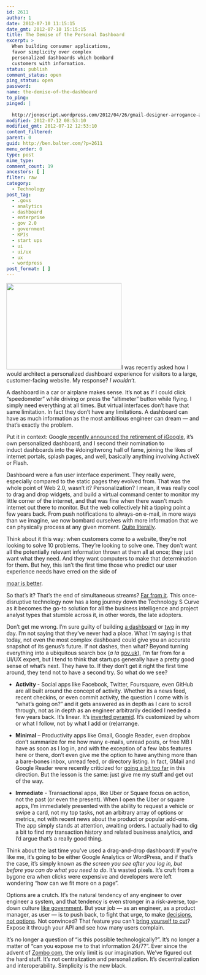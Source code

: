 ```yaml
---
id: 2611
author: 1
date: 2012-07-10 11:15:15
date_gmt: 2012-07-10 15:15:15
title: The Demise of the Personal Dashboard
excerpt: >
  When building consumer applications,
  favor simplicity over complex
  personalized dashboards which bombard
  customers with information.
status: publish
comment_status: open
ping_status: open
password:
name: the-demise-of-the-dashboard
to_ping:
pinged: |
  
  http://jonoscript.wordpress.com/2012/04/26/gmail-designer-arrogance-and-the-cult-of-minimalism/
modified: 2012-07-12 08:53:10
modified_gmt: 2012-07-12 12:53:10
content_filtered:
parent: 0
guid: http://ben.balter.com/?p=2611
menu_order: 0
type: post
mime_type:
comment_count: 19
ancestors: [ ]
filter: raw
category:
  - Technology
post_tag:
  - .govs
  - analytics
  - dashboard
  - enterprise
  - gov 2.0
  - government
  - KPIs
  - start ups
  - ui
  - ui/ux
  - ux
  - wordpress
post_format: [ ]
---
```

[<img class="alignright size-medium wp-image-2620" title="dashboard-all-the-things" src="http://ben.balter.com/wp-content/uploads/2012/07/dashboard-all-the-things-300x225.jpeg" alt="" width="300" height="225" />][1]I was recently asked how I would architect a personalized dashboard experience for visitors to a large, customer-facing website. My response? *I wouldn’t.*

A dashboard in a car or airplane makes sense. It’s not as if I could click “speedometer” while driving or press the “altimeter” button while flying. I simply need everything at all times. But virtual interfaces don’t have that same limitation. In fact they don’t have any limitations. A dashboard can have as much information as the most ambitious engineer can dream — and that’s exactly the problem.

Put it in context: Google[ recently announced the retirement of iGoogle][2], it’s own personalized dashboard, and I second their nomination to induct dashboards into the #doingitwrong hall of fame, joining the likes of internet portals, splash pages, and well, basically anything involving ActiveX or Flash.

Dashboard were a fun user interface experiment. They really were, especially compared to the static pages they evolved from. That was the whole point of Web 2.0, wasn’t it? Personalization? I mean, it was really cool to drag and drop widgets, and build a virtual command center to monitor my little corner of the internet, and that was fine when there wasn’t much internet out there to monitor. But the web collectively hit a tipping point a few years back. From push notifications to always-on e-mail, in more ways than we imagine, we now bombard ourselves with more information that we can physically process at any given moment. [Quite literally][3].

<!--more-->Think about it this way: when customers come to a website, they’re not looking to solve 10 problems. They’re looking to solve one. They don’t want all the potentially relevant information thrown at them all at once; they just want what they need. And they want computers to make that determination for them. But hey, this isn’t the first time those who predict our user experience needs have erred on the side of 

[moar is better][4].

So that’s it? That’s the end of simultaneous streams? [Far from it][5]. This once-disruptive technology now has a long journey down the Technology S Curve as it becomes the go-to solution for all the business intelligence and project analyst types that stumble across it, in other words, the late adopters.

Don’t get me wrong. I’m sure guilty of building [a dashboard][6] or [two][7] in my day. I’m not saying that they’ve never had a place. What I’m saying is that today, not even the most complex dashboard could give you an accurate snapshot of its genus’s future. If not dashes, then what? Beyond turning everything into a ubiquitous search box (*a la* [gov.uk][8]), I’m far from for a UI/UX expert, but I tend to think that startups generally have a pretty good sense of what’s next. They have to. If they don’t get it right the first time around, they tend not to have a second try. So what do we see?

*   **Activity -** Social apps like Facebook, Twitter, Foursquare, even GitHub are all built around the concept of activity. Whether its a news feed, recent checkins, or even commit activity, the question I come with is “what’s going on?” and it gets answered as in depth as I care to scroll through, not as in depth as an engineer arbitrarily decided I needed a few years back. It’s linear. It’s [inverted pyramid][9]. It’s customized by whom or what I follow, not by what I add or (re)arrange.

*   **Minimal** – Productivity apps like Gmail, Google Reader, even dropbox don’t summarize for me how many e-mails, unread posts, or free MB I have as soon as I log in, and with the exception of a few labs features here or there, don’t even give me the option to have anything more than a bare-bones inbox, unread feed, or directory listing. In fact, GMail and Google Reader were recently criticized for [going a bit too far][10] in this direction. But the lesson is the same: just give me my stuff and get out of the way.

*   **Immediate** - Transactional apps, like Uber or Square focus on action, not the past (or even the present). When I open the Uber or square apps, I’m immediately presented with the ability to request a vehicle or swipe a card, not my top tasks, not an arbitrary array of options or metrics, not with recent news about the product or popular add-ons. The app simply stands at attention, awaiting orders. I actually had to dig a bit to find my transaction history and related business analytics, and I’d argue that’s a really good thing.

Think about the last time you’ve used a drag-and-drop dashboard: If you’re like me, it’s going to be either Google Analytics or WordPress, and if that’s the case, it’s simply known as *the screen you see after you log in, but before you can do what you need to do*. It’s wasted pixels. It’s cruft from a bygone era when clicks were expensive and developers were left wondering “how can we fit more on a page”.

Options are a crutch. It’s the natural tendency of any engineer to over engineer a system, and that tendency is even stronger in a risk-averse, top-down culture [like government][11]. But your job — as an engineer, as a product manager, as user — is to push back, to fight that urge, to make [decisions, not options][12]. Not convinced? That feature you can’t [bring yourself to cut][13]? Expose it through your API and see how many users complain.

It’s no longer a question of “is this possible technologically?”. It’s no longer a matter of “can you expose me to that information 24/7?”. Ever since the advent of [Zombo com][14], the only limit is our imagination. We’ve figured out the hard stuff. It’s not centralization and personalization. It’s decentralization and interoperability. Simplicity is the new black.

 [1]: http://ben.balter.com/wp-content/uploads/2012/07/dashboard-all-the-things.jpeg
 [2]: http://googleblog.blogspot.com/2012/07/spring-cleaning-in-summer.html
 [3]: http://www.apple.com/iphone/features/retina-display.html
 [4]: http://www.pocket-lint.com/images/dynamic/NEWS-32125-b3a8b509bc5e3a074f7f240f57d71aa9.jpg
 [5]: http://www.informationweek.com/news/software/productivity_apps/240003296
 [6]: http://my.fcc.gov/
 [7]: http://codex.wordpress.org/Dashboard_Screen
 [8]: http://gov.uk
 [9]: http://en.wikipedia.org/wiki/Inverted_pyramid
 [10]: http://jonoscript.wordpress.com/2012/04/26/gmail-designer-arrogance-and-the-cult-of-minimalism/
 [11]: http://www.google.com/?q=dashboard+site:.gov
 [12]: http://wordpress.org/about/philosophy/
 [13]: https://github.com/blog/1091-spring-cleaning
 [14]: http://html5zombo.com/